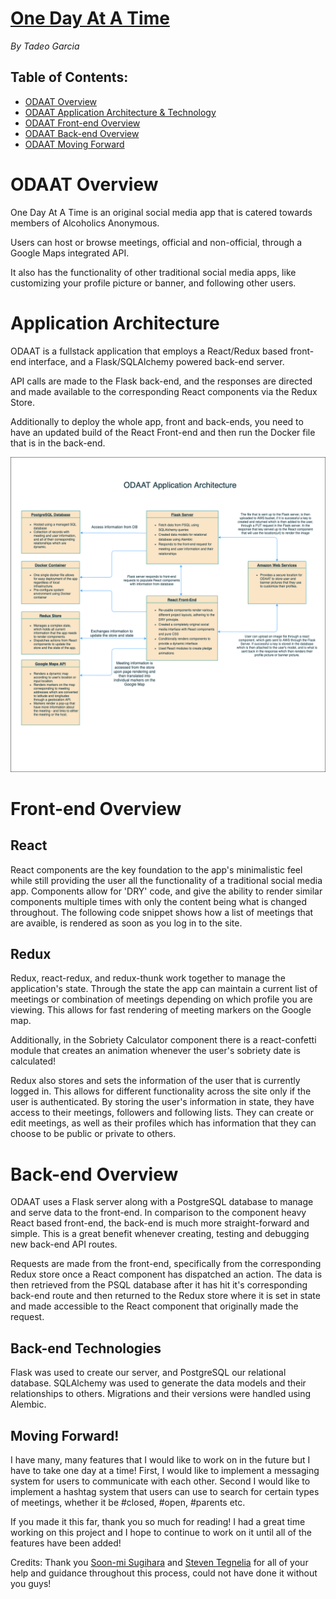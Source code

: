 # [One Day At A Time](http://odaat-app.herokuapp.com)
*By Tadeo Garcia*

## Table of Contents:
- [ODAAT Overview](#odaat-overview)
- [ODAAT Application Architecture & Technology](#application-architecture)
- [ODAAT Front-end Overview](#front-end-overview)
- [ODAAT Back-end Overview](#back-end-overview)
- [ODAAT Moving Forward](#moving-forward)

# ODAAT Overview
One Day At A Time is an original social media app that is catered towards members of Alcoholics Anonymous. 

Users can host or browse meetings, official and non-official, through a Google Maps integrated API. 

It also has the functionality of other traditional social media apps, like customizing your profile picture or banner, and following other users.

<!-- Homepage gif -->


# Application Architecture
ODAAT is a fullstack application that employs a React/Redux based front-end interface, and a Flask/SQLAlchemy powered back-end server.

API calls are made to the Flask back-end, and the responses are directed and made available to the corresponding React components via the Redux Store.

Additionally to deploy the whole app, front and back-ends, you need to have an updated build of the React Front-end and then run the Docker file that is in the back-end.

![ODAAT Architecture](./client/public/odaat-architecture.png)

# Front-end Overview

## React
React components are the key foundation to the app's minimalistic feel while still providing the user all the functionality of a traditional social media app. Components allow for 'DRY' code, and give the ability to render similar components multiple times with only the content being what is changed throughout. The following code snippet shows how a list of meetings that are avaible, is rendered as soon as you log in to the site.

<!-- meetings code snippet -->

## Redux
Redux, react-redux, and redux-thunk work together to manage the application's state. Through the state the app can maintain a current list of meetings or combination of meetings depending on which profile you are viewing. This allows for fast rendering of meeting markers on the Google map.

<!-- Map gif -->

Additionally, in the Sobriety Calculator component there is a react-confetti module that creates an animation whenever the user's sobriety date is calculated!

<!-- confetti gif -->

Redux also stores and sets the information of the user that is currently logged in. This allows for different functionality across the site only if the user is authenticated. By storing the user's information in state, they have access to their meetings, followers and following lists. They can create or edit meetings, as well as their profiles which has information that they can choose to be public or private to others.

# Back-end Overview
ODAAT uses a Flask server along with a PostgreSQL database to manage and serve data to the front-end. In comparison to the component heavy React based front-end, the back-end is much more straight-forward and simple. This is a great benefit whenever creating, testing and debugging new back-end API routes.

Requests are made from the front-end, specifically from the corresponding Redux store once a React component has dispatched an action. The data is then retrieved from the PSQL database after it has hit it's corresponding back-end route and then returned to the Redux store where it is set in state and made accessible to the React component that originally made the request.

## Back-end Technologies
Flask was used to create our server, and PostgreSQL our relational database. SQLAlchemy was used to generate the data models and their relationships to others. Migrations and their versions were handled using Alembic.

## Moving Forward!
I have many, many features that I would like to work on in the future but I have to take one day at a time! First, I would like to implement a messaging system for users to communicate with each other. Second I would like to implement a hashtag system that users can use to search for certain types of meetings, whether it be #closed, #open, #parents etc. 

If you made it this far, thank you so much for reading! I had a great time working on this project and I hope to continue to work on it until all of the features have been added!

Credits:
  Thank you [Soon-mi Sugihara](https://github.com/ssoonmi/) and [Steven Tegnelia](https://github.com/uribgp) for all of your help and guidance throughout this process, could not have done it without you guys!